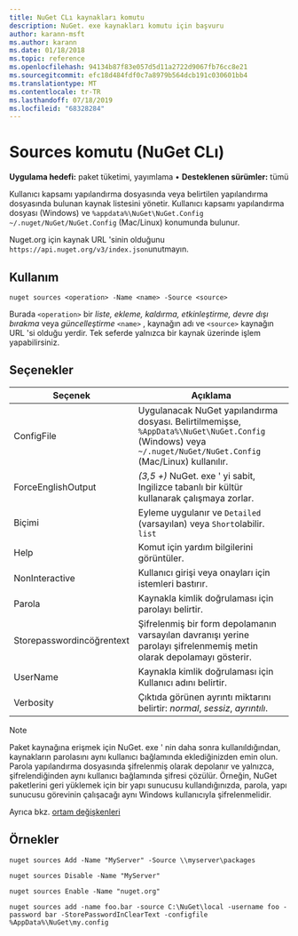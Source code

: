 ```yaml
---
title: NuGet CLı kaynakları komutu
description: NuGet. exe kaynakları komutu için başvuru
author: karann-msft
ms.author: karann
ms.date: 01/18/2018
ms.topic: reference
ms.openlocfilehash: 94134b87f83e057d5d11a2722d9067fb76cc8e21
ms.sourcegitcommit: efc18d484fdf0c7a8979b564dcb191c030601bb4
ms.translationtype: MT
ms.contentlocale: tr-TR
ms.lasthandoff: 07/18/2019
ms.locfileid: "68328284"
---
```

# <a name="sources-command-nuget-cli"></a>Sources komutu (NuGet CLı)

**Uygulama hedefi:** paket tüketimi, yayımlama &bullet; **Desteklenen sürümler:** tümü

Kullanıcı kapsamı yapılandırma dosyasında veya belirtilen yapılandırma dosyasında bulunan kaynak listesini yönetir. Kullanıcı kapsamı yapılandırma dosyası (Windows) ve `%appdata%\NuGet\NuGet.Config` `~/.nuget/NuGet/NuGet.Config` (Mac/Linux) konumunda bulunur.

Nuget.org için kaynak URL 'sinin olduğunu `https://api.nuget.org/v3/index.json`unutmayın.

## <a name="usage"></a>Kullanım

```cli
nuget sources <operation> -Name <name> -Source <source>
```

Burada `<operation>` bir *liste, ekleme, kaldırma, etkinleştirme, devre dışı bırakma* veya *güncelleştirme* `<name>` , kaynağın adı ve `<source>` kaynağın URL 'si olduğu yerdir. Tek seferde yalnızca bir kaynak üzerinde işlem yapabilirsiniz.

## <a name="options"></a>Seçenekler

| Seçenek | Açıklama |
| --- | --- |
| ConfigFile | Uygulanacak NuGet yapılandırma dosyası. Belirtilmemişse, `%AppData%\NuGet\NuGet.Config` (Windows) veya `~/.nuget/NuGet/NuGet.Config` (Mac/Linux) kullanılır.|
| ForceEnglishOutput | *(3,5 +)* NuGet. exe ' yi sabit, Ingilizce tabanlı bir kültür kullanarak çalışmaya zorlar. |
| Biçimi | Eyleme uygulanır ve `Detailed` (varsayılan) veya `Short`olabilir. `list` |
| Help | Komut için yardım bilgilerini görüntüler. |
| NonInteractive | Kullanıcı girişi veya onayları için istemleri bastırır. |
| Parola | Kaynakla kimlik doğrulaması için parolayı belirtir. |
| Storepasswordincöğrentext | Şifrelenmiş bir form depolamanın varsayılan davranışı yerine parolayı şifrelenmemiş metin olarak depolamayı gösterir. |
| UserName | Kaynakla kimlik doğrulaması için Kullanıcı adını belirtir. |
| Verbosity | Çıktıda görünen ayrıntı miktarını belirtir: *normal*, *sessiz*, *ayrıntılı*. |

> [!Note]
> Paket kaynağına erişmek için NuGet. exe ' nin daha sonra kullanıldığından, kaynakların parolasını aynı kullanıcı bağlamında eklediğinizden emin olun. Parola yapılandırma dosyasında şifrelenmiş olarak depolanır ve yalnızca, şifrelendiğinden aynı kullanıcı bağlamında şifresi çözülür. Örneğin, NuGet paketlerini geri yüklemek için bir yapı sunucusu kullandığınızda, parola, yapı sunucusu görevinin çalışacağı aynı Windows kullanıcıyla şifrelenmelidir.

Ayrıca bkz. [ortam değişkenleri](cli-ref-environment-variables.md)

## <a name="examples"></a>Örnekler

```cli
nuget sources Add -Name "MyServer" -Source \\myserver\packages

nuget sources Disable -Name "MyServer"

nuget sources Enable -Name "nuget.org"

nuget sources add -name foo.bar -source C:\NuGet\local -username foo -password bar -StorePasswordInClearText -configfile %AppData%\NuGet\my.config
```
